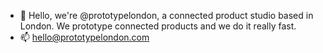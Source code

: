 - 👋 Hello, we're @prototypelondon, a connected product studio based in London. We prototype connected products and we do it really fast.
- 📫 hello@prototypelondon.com

<!---
prototypelondon/prototypelondon is a ✨ special ✨ repository because its `README.md` (this file) appears on your GitHub profile.
You can click the Preview link to take a look at your changes.
--->
